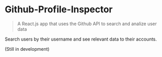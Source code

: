 # Github-Profile-Inspector

> A React.js app that uses the Github API to search and analize user data

Search users by their username and see relevant data to their accounts.

(Still in development)